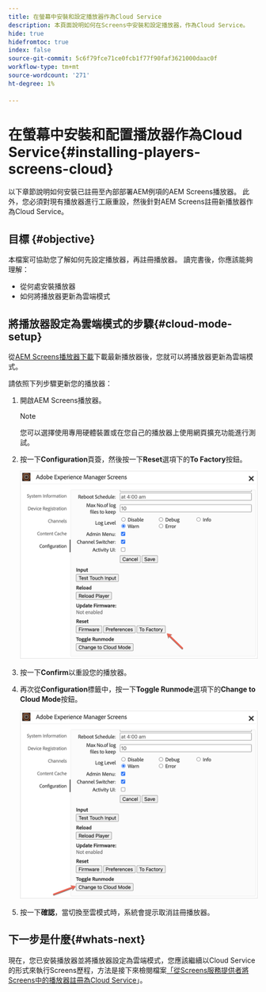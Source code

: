 ```yaml
---
title: 在螢幕中安裝和設定播放器作為Cloud Service
description: 本頁面說明如何在Screens中安裝和設定播放器，作為Cloud Service。
hide: true
hidefromtoc: true
index: false
source-git-commit: 5c6f79fce71ce0fcb1f77f90faf3621000daac0f
workflow-type: tm+mt
source-wordcount: '271'
ht-degree: 1%

---
```



# 在螢幕中安裝和配置播放器作為Cloud Service{#installing-players-screens-cloud}

以下章節說明如何安裝已註冊至內部部署AEM例項的AEM Screens播放器。 此外，您必須對現有播放器進行工廠重設，然後針對AEM Screens註冊新播放器作為Cloud Service。

## 目標 {#objective}

本檔案可協助您了解如何先設定播放器，再註冊播放器。 讀完書後，你應該能夠理解：

* 從何處安裝播放器
* 如何將播放器更新為雲端模式

## 將播放器設定為雲端模式的步驟{#cloud-mode-setup}

從[AEM Screens播放器下載](https://download.macromedia.com/screens/)下載最新播放器後，您就可以將播放器更新為雲端模式。

請依照下列步驟更新您的播放器：

1. 開啟AEM Screens播放器。

   >[!NOTE]
   >您可以選擇使用專用硬體裝置或在您自己的播放器上使用網頁擴充功能進行測試。

1. 按一下&#x200B;**Configuration**&#x200B;頁簽，然後按一下&#x200B;**Reset**&#x200B;選項下的&#x200B;**To Factory**&#x200B;按鈕。

   ![影像](/help/screens-cloud/assets/player/installplayer-2.png)

1. 按一下&#x200B;**Confirm**&#x200B;以重設您的播放器。

1. 再次從&#x200B;**Configuration**&#x200B;標籤中，按一下&#x200B;**Toggle Runmode**&#x200B;選項下的&#x200B;**Change to Cloud Mode**&#x200B;按鈕。

   ![影像](/help/screens-cloud/assets/player/installplayer-1.png)

1. 按一下&#x200B;**確認**，當切換至雲模式時，系統會提示取消註冊播放器。

## 下一步是什麼{#whats-next}

現在，您已安裝播放器並將播放器設定為雲端模式，您應該繼續以Cloud Service的形式來執行Screens歷程，方法是接下來檢閱檔案[「從Screens服務提供者將Screens中的播放器註冊為Cloud Service](/help/screens-cloud/managing-players-registration/registering-players-screens-cloud.md)」。